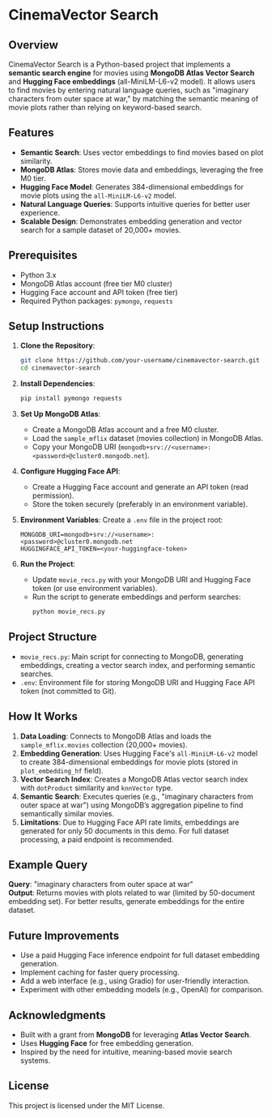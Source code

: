 # CinemaVector Search

## Overview
CinemaVector Search is a Python-based project that implements a **semantic search engine** for movies using **MongoDB Atlas Vector Search** and **Hugging Face embeddings** (all-MiniLM-L6-v2 model). It allows users to find movies by entering natural language queries, such as "imaginary characters from outer space at war," by matching the semantic meaning of movie plots rather than relying on keyword-based search.

## Features
- **Semantic Search**: Uses vector embeddings to find movies based on plot similarity.
- **MongoDB Atlas**: Stores movie data and embeddings, leveraging the free M0 tier.
- **Hugging Face Model**: Generates 384-dimensional embeddings for movie plots using the `all-MiniLM-L6-v2` model.
- **Natural Language Queries**: Supports intuitive queries for better user experience.
- **Scalable Design**: Demonstrates embedding generation and vector search for a sample dataset of 20,000+ movies.

## Prerequisites
- Python 3.x
- MongoDB Atlas account (free tier M0 cluster)
- Hugging Face account and API token (free tier)
- Required Python packages: `pymongo`, `requests`

## Setup Instructions
1. **Clone the Repository**:
   ```bash
   git clone https://github.com/your-username/cinemavector-search.git
   cd cinemavector-search
   ```

2. **Install Dependencies**:
   ```bash
   pip install pymongo requests
   ```

3. **Set Up MongoDB Atlas**:
   - Create a MongoDB Atlas account and a free M0 cluster.
   - Load the `sample_mflix` dataset (movies collection) in MongoDB Atlas.
   - Copy your MongoDB URI (`mongodb+srv://<username>:<password>@cluster0.mongodb.net`).

4. **Configure Hugging Face API**:
   - Create a Hugging Face account and generate an API token (read permission).
   - Store the token securely (preferably in an environment variable).

5. **Environment Variables**:
   Create a `.env` file in the project root:
   ```env
   MONGODB_URI=mongodb+srv://<username>:<password>@cluster0.mongodb.net
   HUGGINGFACE_API_TOKEN=<your-huggingface-token>
   ```

6. **Run the Project**:
   - Update `movie_recs.py` with your MongoDB URI and Hugging Face token (or use environment variables).
   - Run the script to generate embeddings and perform searches:
     ```bash
     python movie_recs.py
     ```

## Project Structure
- `movie_recs.py`: Main script for connecting to MongoDB, generating embeddings, creating a vector search index, and performing semantic searches.
- `.env`: Environment file for storing MongoDB URI and Hugging Face API token (not committed to Git).

## How It Works
1. **Data Loading**: Connects to MongoDB Atlas and loads the `sample_mflix.movies` collection (20,000+ movies).
2. **Embedding Generation**: Uses Hugging Face's `all-MiniLM-L6-v2` model to create 384-dimensional embeddings for movie plots (stored in `plot_embedding_hf` field).
3. **Vector Search Index**: Creates a MongoDB Atlas vector search index with `dotProduct` similarity and `knnVector` type.
4. **Semantic Search**: Executes queries (e.g., "imaginary characters from outer space at war") using MongoDB’s aggregation pipeline to find semantically similar movies.
5. **Limitations**: Due to Hugging Face API rate limits, embeddings are generated for only 50 documents in this demo. For full dataset processing, a paid endpoint is recommended.

## Example Query
**Query**: "imaginary characters from outer space at war"  
**Output**: Returns movies with plots related to war (limited by 50-document embedding set). For better results, generate embeddings for the entire dataset.

## Future Improvements
- Use a paid Hugging Face inference endpoint for full dataset embedding generation.
- Implement caching for faster query processing.
- Add a web interface (e.g., using Gradio) for user-friendly interaction.
- Experiment with other embedding models (e.g., OpenAI) for comparison.

## Acknowledgments
- Built with a grant from **MongoDB** for leveraging **Atlas Vector Search**.
- Uses **Hugging Face** for free embedding generation.
- Inspired by the need for intuitive, meaning-based movie search systems.

## License
This project is licensed under the MIT License.
